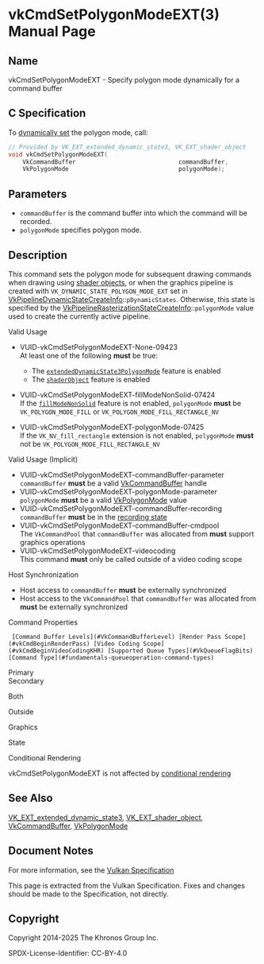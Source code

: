 # vkCmdSetPolygonModeEXT(3) Manual Page

## Name

vkCmdSetPolygonModeEXT - Specify polygon mode dynamically for a command buffer



## [](#_c_specification)C Specification

To [dynamically set](https://registry.khronos.org/vulkan/specs/latest/html/vkspec.html#pipelines-dynamic-state) the polygon mode, call:

```c++
// Provided by VK_EXT_extended_dynamic_state3, VK_EXT_shader_object
void vkCmdSetPolygonModeEXT(
    VkCommandBuffer                             commandBuffer,
    VkPolygonMode                               polygonMode);
```

## [](#_parameters)Parameters

- `commandBuffer` is the command buffer into which the command will be recorded.
- `polygonMode` specifies polygon mode.

## [](#_description)Description

This command sets the polygon mode for subsequent drawing commands when drawing using [shader objects](https://registry.khronos.org/vulkan/specs/latest/html/vkspec.html#shaders-objects), or when the graphics pipeline is created with `VK_DYNAMIC_STATE_POLYGON_MODE_EXT` set in [VkPipelineDynamicStateCreateInfo](https://registry.khronos.org/vulkan/specs/latest/man/html/VkPipelineDynamicStateCreateInfo.html)::`pDynamicStates`. Otherwise, this state is specified by the [VkPipelineRasterizationStateCreateInfo](https://registry.khronos.org/vulkan/specs/latest/man/html/VkPipelineRasterizationStateCreateInfo.html)::`polygonMode` value used to create the currently active pipeline.

Valid Usage

- [](#VUID-vkCmdSetPolygonModeEXT-None-09423)VUID-vkCmdSetPolygonModeEXT-None-09423  
  At least one of the following **must** be true:
  
  - The [`extendedDynamicState3PolygonMode`](#features-extendedDynamicState3PolygonMode) feature is enabled
  - The [`shaderObject`](#features-shaderObject) feature is enabled
- [](#VUID-vkCmdSetPolygonModeEXT-fillModeNonSolid-07424)VUID-vkCmdSetPolygonModeEXT-fillModeNonSolid-07424  
  If the [`fillModeNonSolid`](https://registry.khronos.org/vulkan/specs/latest/html/vkspec.html#features-fillModeNonSolid) feature is not enabled, `polygonMode` **must** be `VK_POLYGON_MODE_FILL` or `VK_POLYGON_MODE_FILL_RECTANGLE_NV`
- [](#VUID-vkCmdSetPolygonModeEXT-polygonMode-07425)VUID-vkCmdSetPolygonModeEXT-polygonMode-07425  
  If the `VK_NV_fill_rectangle` extension is not enabled, `polygonMode` **must** not be `VK_POLYGON_MODE_FILL_RECTANGLE_NV`

Valid Usage (Implicit)

- [](#VUID-vkCmdSetPolygonModeEXT-commandBuffer-parameter)VUID-vkCmdSetPolygonModeEXT-commandBuffer-parameter  
  `commandBuffer` **must** be a valid [VkCommandBuffer](https://registry.khronos.org/vulkan/specs/latest/man/html/VkCommandBuffer.html) handle
- [](#VUID-vkCmdSetPolygonModeEXT-polygonMode-parameter)VUID-vkCmdSetPolygonModeEXT-polygonMode-parameter  
  `polygonMode` **must** be a valid [VkPolygonMode](https://registry.khronos.org/vulkan/specs/latest/man/html/VkPolygonMode.html) value
- [](#VUID-vkCmdSetPolygonModeEXT-commandBuffer-recording)VUID-vkCmdSetPolygonModeEXT-commandBuffer-recording  
  `commandBuffer` **must** be in the [recording state](#commandbuffers-lifecycle)
- [](#VUID-vkCmdSetPolygonModeEXT-commandBuffer-cmdpool)VUID-vkCmdSetPolygonModeEXT-commandBuffer-cmdpool  
  The `VkCommandPool` that `commandBuffer` was allocated from **must** support graphics operations
- [](#VUID-vkCmdSetPolygonModeEXT-videocoding)VUID-vkCmdSetPolygonModeEXT-videocoding  
  This command **must** only be called outside of a video coding scope

Host Synchronization

- Host access to `commandBuffer` **must** be externally synchronized
- Host access to the `VkCommandPool` that `commandBuffer` was allocated from **must** be externally synchronized

Command Properties

     [Command Buffer Levels](#VkCommandBufferLevel) [Render Pass Scope](#vkCmdBeginRenderPass) [Video Coding Scope](#vkCmdBeginVideoCodingKHR) [Supported Queue Types](#VkQueueFlagBits) [Command Type](#fundamentals-queueoperation-command-types)

Primary  
Secondary

Both

Outside

Graphics

State

Conditional Rendering

vkCmdSetPolygonModeEXT is not affected by [conditional rendering](#drawing-conditional-rendering)

## [](#_see_also)See Also

[VK\_EXT\_extended\_dynamic\_state3](https://registry.khronos.org/vulkan/specs/latest/man/html/VK_EXT_extended_dynamic_state3.html), [VK\_EXT\_shader\_object](https://registry.khronos.org/vulkan/specs/latest/man/html/VK_EXT_shader_object.html), [VkCommandBuffer](https://registry.khronos.org/vulkan/specs/latest/man/html/VkCommandBuffer.html), [VkPolygonMode](https://registry.khronos.org/vulkan/specs/latest/man/html/VkPolygonMode.html)

## [](#_document_notes)Document Notes

For more information, see the [Vulkan Specification](https://registry.khronos.org/vulkan/specs/latest/html/vkspec.html#vkCmdSetPolygonModeEXT)

This page is extracted from the Vulkan Specification. Fixes and changes should be made to the Specification, not directly.

## [](#_copyright)Copyright

Copyright 2014-2025 The Khronos Group Inc.

SPDX-License-Identifier: CC-BY-4.0